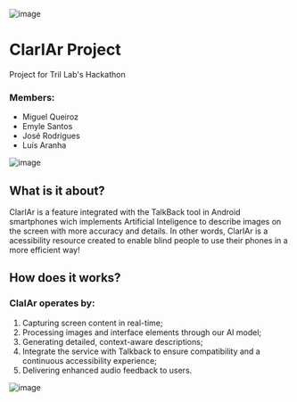 ![image](https://github.com/user-attachments/assets/815a6932-89bd-42b0-a0a5-32ef5da0cd48)
# ClarIAr Project
Project for Tril Lab's Hackathon

### Members:
- Miguel Queiroz
- Emyle Santos
- José Rodrigues
- Luís Aranha

![image](https://github.com/user-attachments/assets/0f9ab38d-a84f-4f4c-a49f-52dbc3cec14f)

## What is it about?

ClarIAr is a feature integrated with the TalkBack tool in Android smartphones wich implements Artificial Inteligence to describe images on the screen with more accuracy and details.
In other words, ClarIAr is a acessibility resource created to enable blind people to use their phones in a more efficient way!

## How does it works?

### ClaIAr operates by:

  1. Capturing screen content in real-time;
  2. Processing images and interface elements through our AI model;
  3. Generating detailed, context-aware descriptions;
  4. Integrate the service with Talkback to ensure compatibility and a continuous accessibility experience;
  5. Delivering enhanced audio feedback to users.

![image](https://github.com/user-attachments/assets/63b0e9eb-703d-4319-9b22-488badbfef3a)

